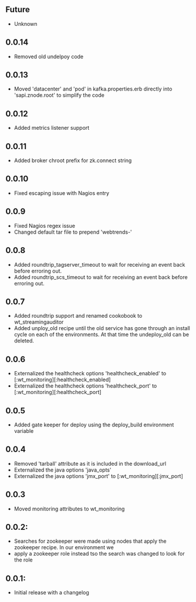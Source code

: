 ## Future

* Unknown

## 0.0.14
* Removed old undelpoy code

## 0.0.13
* Moved 'datacenter' and 'pod' in kafka.properties.erb directly into 'sapi.znode.root' to simplify the code

## 0.0.12
* Added metrics listener support

## 0.0.11
* Added broker chroot prefix for zk.connect string

## 0.0.10
* Fixed escaping issue with Nagios entry

## 0.0.9
* Fixed Nagios regex issue
* Changed default tar file to prepend 'webtrends-'

## 0.0.8
* Added roundtrip_tagserver_timeout to wait for receiving an event back before erroring out. 
* Added roundtrip_scs_timeout to wait for receiving an event back before erroring out.

## 0.0.7
* Added roundtrip support and renamed cookobook to wt_streamingauditor
* Added unploy_old recipe until the old service has gone through an install cycle on each of the environments. At that time the undeploy_old can be deleted.

## 0.0.6
* Externalized the healthcheck options 'healthcheck_enabled' to [:wt_monitoring][:healthcheck_enabled]
* Externalized the healthcheck options 'healthcheck_port' to [:wt_monitoring][:healthcheck_port]

## 0.0.5
* Added gate keeper for deploy using the deploy_build environment variable

## 0.0.4
* Removed 'tarball' attribute as it is included in the download_url
* Externalized the java options 'java_opts'
* Externalized the java options 'jmx_port' to [:wt_monitoring][:jmx_port]

## 0.0.3
* Moved monitoring attributes to wt_monitoring

## 0.0.2:
* Searches for zookeeper were made using nodes that apply the zookeeper recipe. In our environment we
* apply a zookeeper role instead tso the search was changed to look for the role

## 0.0.1:
* Initial release with a changelog